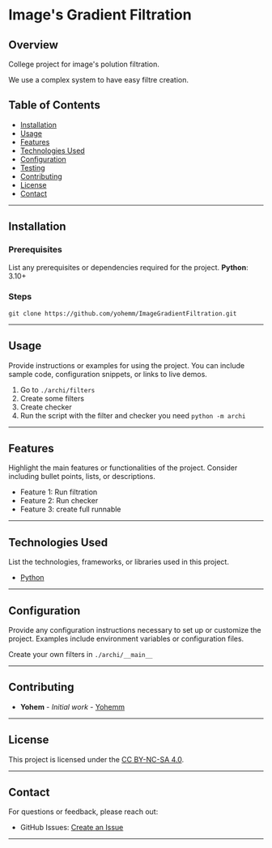 
# Image's Gradient Filtration

<!-- ![Project Banner](path/to/banner/image)  -->

## Overview
College project for image's polution filtration.

We use a complex system to have easy filtre creation.

## Table of Contents
- [Installation](#installation)
- [Usage](#usage)
- [Features](#features)
- [Technologies Used](#technologies-used)
- [Configuration](#configuration)
- [Testing](#testing)
- [Contributing](#contributing)
- [License](#license)
- [Contact](#contact)
<!-- - [Acknowledgments](#acknowledgments) -->

---

## Installation
### Prerequisites
List any prerequisites or dependencies required for the project.
**Python**: 3.10+

### Steps

```git
git clone https://github.com/yohemm/ImageGradientFiltration.git
```
---

## Usage
Provide instructions or examples for using the project. You can include sample code, configuration snippets, or links to live demos.

1. Go to `./archi/filters`
2. Create some filters
3. Create checker
4. Run the script with the filter and checker you need `python -m archi`

---

## Features
Highlight the main features or functionalities of the project. Consider including bullet points, lists, or descriptions.
- Feature 1: Run filtration
- Feature 2: Run checker
- Feature 3: create full runnable

---

## Technologies Used
List the technologies, frameworks, or libraries used in this project.
- [Python](https://www.python.org/)

---

## Configuration
Provide any configuration instructions necessary to set up or customize the project. Examples include environment variables or configuration files.

Create your own filters in `./archi/__main__`


---

## Contributing
* **Yohem** - *Initial work* - [Yohemm](https://github.com/yohemm)

---

## License
This project is licensed under the [CC BY-NC-SA 4.0](https://creativecommons.org/licenses/by-nc-sa/4.0/).

---

## Contact
For questions or feedback, please reach out:
- GitHub Issues: [Create an Issue](https://github.com/yohemm/ImageGradientFiltration/issues)

---
